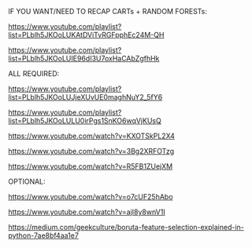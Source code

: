IF YOU WANT/NEED TO RECAP CARTs + RANDOM FORESTs:

https://www.youtube.com/playlist?list=PLblh5JKOoLUKAtDViTvRGFpphEc24M-QH

https://www.youtube.com/playlist?list=PLblh5JKOoLUIE96dI3U7oxHaCAbZgfhHk

ALL REQUIRED:

https://www.youtube.com/playlist?list=PLblh5JKOoLUJjeXUvUE0maghNuY2_5fY6

https://www.youtube.com/playlist?list=PLblh5JKOoLULU0irPgs1SnKO6wqVjKUsQ

https://www.youtube.com/watch?v=KXOTSkPL2X4

https://www.youtube.com/watch?v=3Bg2XRFOTzg

https://www.youtube.com/watch?v=R5FB1ZUejXM

OPTIONAL:

https://www.youtube.com/watch?v=o7cUF25hAbo

https://www.youtube.com/watch?v=ajI8y8wnV1I

https://medium.com/geekculture/boruta-feature-selection-explained-in-python-7ae8bf4aa1e7

